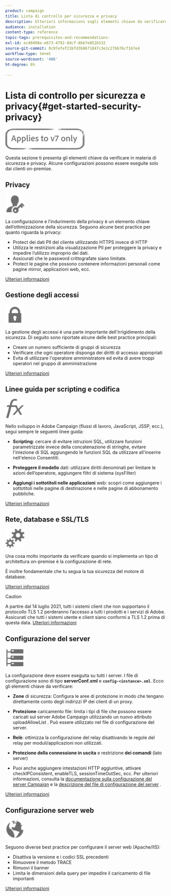 ```yaml
---
product: campaign
title: Lista di controllo per sicurezza e privacy
description: Ulteriori informazioni sugli elementi chiave da verificare in materia di sicurezza e privacy.
audience: installation
content-type: reference
topic-tags: prerequisites-and-recommendations-
exl-id: ec40498e-e673-4792-8dcf-8bb7e852b532
source-git-commit: 0c97efef21bfd3b8671847c3e1c27bb76cf167e4
workflow-type: tm+mt
source-wordcount: '486'
ht-degree: 6%

---
```


# Lista di controllo per sicurezza e privacy{#get-started-security-privacy}

![](../../assets/v7-only.svg)

Questa sezione ti presenta gli elementi chiave da verificare in materia di sicurezza e privacy. Alcune configurazioni possono essere eseguite solo dai clienti on-premise.

## Privacy

<img src="assets/do-not-localize/icon_privacy.svg" width="60px">

La configurazione e l’indurimento della privacy è un elemento chiave dell’ottimizzazione della sicurezza. Seguono alcune best practice per quanto riguarda la privacy:

* Protect dei dati PII del cliente utilizzando HTTPS invece di HTTP
* Utilizza le restrizioni alla visualizzazione PII per proteggere la privacy e impedire l’utilizzo improprio dei dati.
* Assicurati che le password crittografate siano limitate.
* Protect le pagine che possono contenere informazioni personali come pagine mirror, applicazioni web, ecc.

[Ulteriori informazioni](../../installation/using/privacy.md)

## Gestione degli accessi

<img src="assets/do-not-localize/icon_access.svg" width="60px">

La gestione degli accessi è una parte importante dell&#39;irrigidimento della sicurezza. Di seguito sono riportate alcune delle best practice principali:

* Creare un numero sufficiente di gruppi di sicurezza
* Verificare che ogni operatore disponga dei diritti di accesso appropriati
* Evita di utilizzare l&#39;operatore amministratore ed evita di avere troppi operatori nel gruppo di amministrazione

[Ulteriori informazioni](../../installation/using/access-management.md)

## Linee guida per scripting e codifica

<img src="assets/do-not-localize/icon_scripting.svg" width="60px">

Nello sviluppo in Adobe Campaign (flussi di lavoro, JavaScript, JSSP, ecc.), segui sempre le seguenti linee guida:

* **Scripting**: cercare di evitare istruzioni SQL, utilizzare funzioni parametrizzate invece della concatenazione di stringhe, evitare l&#39;iniezione di SQL aggiungendo le funzioni SQL da utilizzare all&#39;inserire nell&#39;elenco Consentiti.

* **Proteggere il modello** dati: utilizzare diritti denominati per limitare le azioni dell’operatore, aggiungere filtri di sistema (sysFilter)

* **Aggiungi i sottotitoli nelle applicazioni** web: scopri come aggiungere i sottotitoli nelle pagine di destinazione e nelle pagine di abbonamento pubbliche.

[Ulteriori informazioni](../../installation/using/scripting-coding-guidelines.md)

## Rete, database e SSL/TLS

<img src="assets/do-not-localize/icon_network.svg" width="60px">

Una cosa molto importante da verificare quando si implementa un tipo di architettura on-premise è la configurazione di rete.

È inoltre fondamentale che tu segua la tua sicurezza del motore di database.

[Ulteriori informazioni](../../installation/using/network-database.md)

>[!CAUTION]
>
>A partire dal 14 luglio 2021, tutti i sistemi client che non supportano il protocollo TLS 1.2 perderanno l’accesso a tutti i prodotti e i servizi di Adobe. Assicurati che tutti i sistemi utente e client siano conformi a TLS 1.2 prima di questa data. [Ulteriori informazioni](https://helpx.adobe.com/x-productkb/multi/eol-tls-support.html)

## Configurazione del server

<img src="assets/do-not-localize/icon_server.svg" width="60px">

La configurazione deve essere eseguita su tutti i server. I file di configurazione sono di tipo **serverConf.xml** e **`config-<instance>.xml`**. Ecco gli elementi chiave da verificare:

* **Zone** di sicurezza: Configura le aree di protezione in modo che tengano direttamente conto degli indirizzi IP dei client di un proxy.

* **Protezione** caricamento file: limita i tipi di file che possono essere caricati sul server Adobe Campaign utilizzando un nuovo attributo uploadAllowList . Può essere utilizzato nel file di configurazione del server.

* **Relè**: ottimizza la configurazione del relay disattivando le regole del relay per moduli/applicazioni non utilizzati.

* **Protezione della connessione in uscita** e restrizione  **dei comandi**  (lato server)

* Puoi anche aggiungere intestazioni HTTP aggiuntive, attivare checkIPConsistent, enableTLS, sessionTimeOutSec, ecc. Per ulteriori informazioni, consulta la [documentazione sulla configurazione del server Campaign](../../installation/using/configuring-campaign-server.md) e la [descrizione del file di configurazione del server](../../installation/using/the-server-configuration-file.md) .

[Ulteriori informazioni](../../installation/using/server-configuration.md)

## Configurazione server web

<img src="assets/do-not-localize/icon_web.svg" width="60px">

Seguono diverse best practice per configurare il server web (Apache/IIS):

* Disattiva la versione e i codici SSL precedenti
* Rimuovere il metodo TRACE
* Rimuovi il banner
* Limita le dimensioni della query per impedire il caricamento di file importanti

[Ulteriori informazioni](../../installation/using/web-server-configuration.md)
